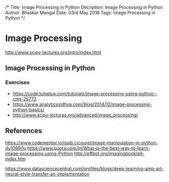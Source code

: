 /*
Title: Image Processing in Python
Decription: Image Processing in Python
Author: Bhaskar Mangal
Date: 03rd May 2018
Tags: Image Processing in Python
*/

# Image Processing
http://www.scipy-lectures.org/intro/index.html

## Image Processing in Python

### Exercises
- https://code.tutsplus.com/tutorials/image-processing-using-python--cms-25772
- https://www.analyticsvidhya.com/blog/2014/12/image-processing-python-basics/
- http://www.scipy-lectures.org/advanced/image_processing/



## References
https://www.codementor.io/isaib.cicourel/image-manipulation-in-python-du1089j1u
https://www.quora.com/in/What-is-the-best-way-to-learn-image-processing-using-Python
http://effbot.org/imagingbook/pil-index.htm

https://www.datasciencecentral.com/profiles/blogs/deep-learning-amp-art-neural-style-transfer-an-implementation
